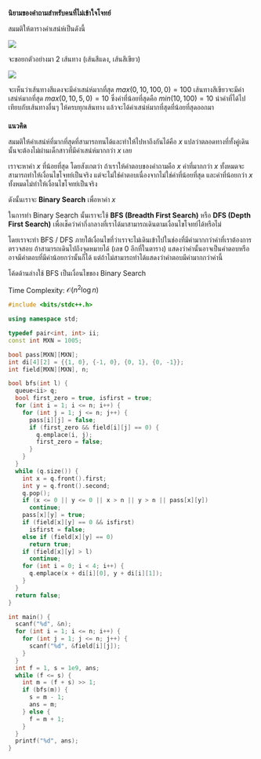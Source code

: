 **นิยามของคำถามสำหรับคนที่ไม่เข้าใจโจทย์**

สมมติให้ตารางค่าเสน่ห์เป็นดังนี้

![](https://beta-programming-in-th.s3-ap-southeast-1.amazonaws.com/solutions/media/1149/001.png)

จะขอยกตัวอย่างมา 2 เส้นทาง (เส้นสีแดง, เส้นสีเขียว)

![](https://beta-programming-in-th.s3-ap-southeast-1.amazonaws.com/solutions/media/1149/002.png)

จะเห็นว่าเส้นทางสีแดงจะมีค่าเสน่ห์มากที่สุด $max(0, 10, 100, 0) = 100$
เส้นทางสีเขียวจะมีค่าเสน่ห์มากที่สุด $max(0, 10, 5, 0) = 10$
ซึ่งค่าที่น้อยที่สุดคือ $min(10, 100) = 10$ 
นำค่าที่ได้ไปเทียบกับเส้นทางอื่นๆ ให้ครบทุกเส้นทาง แล้วจะได้ค่าเสน่ห์มากที่สุดที่น้อยที่สุดออกมา

#### 
**แนวคิด**

สมมติให้ค่าเสน่ห์ที่มากที่สุดที่สามารถทนได้และทำให้ไปหาถึงกันได้คือ $x$
แปลว่าตลอดทางที่ทั้งคู่เดินนั้นจะต้องไม่ผ่านเด็กสาวที่มีค่าเสน่ห์มากกว่า $x$ เลย

เราจะหาค่า $x$ ที่น้อยที่สุด 
โดยสังเกตว่า ถ้าเราให้คำตอบของคำถามคือ $x$ ค่าที่มากกว่า $x$ ทั้งหมดจะสามารถทำให้เงื่อนไขโจทย์เป็นจริง แต่จะไม่ใช่คำตอบเนื่องจากไม่ใช่ค่าที่น้อยที่สุด และค่าที่น้อยกว่า $x$ ทั้งหมดไม่ทำให้เงื่อนไขโจทย์เป็นจริง

ดังนั้นเราจะ **Binary Search** เพื่อหาค่า $x$

ในการทำ Binary Search นั้นเราจะใช้ **BFS (Breadth First Search)** หรือ **DFS (Depth First Search)** เพื่อเช็คว่าค่ากึ่งกลางที่เราได้มาสามารถเดินตามเงื่อนไขโจทย์ได้หรือไม่ 

โดยเราจะทำ BFS / DFS ภายใต้เงื่อนไขที่ว่าเราจะไม่เดินเข้าไปในช่องที่มีค่ามากกว่าค่าที่เราต้องการตรวจสอบ ถ้าสามารถเดินไปถึงจุดหมายได้ (เลข 0 อีกที่ในตาราง) แสดงว่าค่านั้นอาจเป็นคำตอบหรืออาจมีคำตอบที่มีค่าน้อยกว่านั้นก็ได้ แต่ถ้าไม่สามารถทำได้แสดงว่าคำตอบมีค่ามากกว่าค่านี้

โค้ดด้านล่างใช้ BFS เป็นเงื่อนไขของ Binary Search

Time Complexity: $\mathcal{O}(n^{2}\log{}n)$

```cpp
#include <bits/stdc++.h>

using namespace std;

typedef pair<int, int> ii;
const int MXN = 1005;

bool pass[MXN][MXN];
int di[4][2] = {{1, 0}, {-1, 0}, {0, 1}, {0, -1}};
int field[MXN][MXN], n;

bool bfs(int l) {
  queue<ii> q;
  bool first_zero = true, isfirst = true;
  for (int i = 1; i <= n; i++) {
    for (int j = 1; j <= n; j++) {
      pass[i][j] = false;
      if (first_zero && field[i][j] == 0) {
        q.emplace(i, j);
        first_zero = false;
      }
    }
  }
  while (q.size()) {
    int x = q.front().first;
    int y = q.front().second;
    q.pop();
    if (x <= 0 || y <= 0 || x > n || y > n || pass[x][y])
      continue;
    pass[x][y] = true;
    if (field[x][y] == 0 && isfirst)
      isfirst = false;
    else if (field[x][y] == 0)
      return true;
    if (field[x][y] > l)
      continue;
    for (int i = 0; i < 4; i++) {
      q.emplace(x + di[i][0], y + di[i][1]);
    }
  }
  return false;
}

int main() {
  scanf("%d", &n);
  for (int i = 1; i <= n; i++) {
    for (int j = 1; j <= n; j++) {
      scanf("%d", &field[i][j]);
    }
  }
  int f = 1, s = 1e9, ans;
  while (f <= s) {
    int m = (f + s) >> 1;
    if (bfs(m)) {
      s = m - 1;
      ans = m;
    } else {
      f = m + 1;
    }
  }
  printf("%d", ans);
}
```
